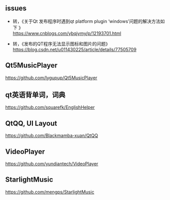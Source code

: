 ## issues  
* 转，《关于Qt 发布程序时遇到qt platform plugin ‘windows’问题的解决方法如下 》  
https://www.cnblogs.com/ybqjymy/p/12193701.html  

* 转，《发布的QT程序无法显示图标和图片的问题》  
https://blog.csdn.net/u011430225/article/details/77505709  

## Qt5MusicPlayer  
https://github.com/lygupup/Qt5MusicPlayer  

## qt英语背单词，词典  
https://github.com/squarefk/EnglishHelper  

## QtQQ, UI Layout  
https://github.com/Blackmamba-xuan/QtQQ  

## VideoPlayer  
https://github.com/yundiantech/VideoPlayer  

## StarlightMusic  
https://github.com/mengps/StarlightMusic  
